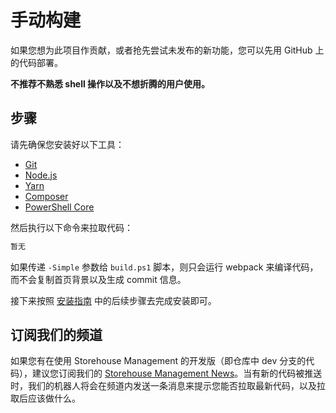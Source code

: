 # 手动构建

如果您想为此项目作贡献，或者抢先尝试未发布的新功能，您可以先用 GitHub 上的代码部署。

**不推荐不熟悉 shell 操作以及不想折腾的用户使用。**

## 步骤

请先确保您安装好以下工具：

- [Git](https://git-scm.org)
- [Node.js](https://nodejs.org)
- [Yarn](https://yarnpkg.com)
- [Composer](https://getcomposer.org)
- [PowerShell Core](https://github.com/PowerShell/PowerShell#get-powershell)

然后执行以下命令来拉取代码：

```bash
暂无

```

如果传递 `-Simple` 参数给 `build.ps1` 脚本，则只会运行 webpack 来编译代码，而不会复制首页背景以及生成 commit 信息。

接下来按照 [安装指南](/zh-cn/install.md) 中的后续步骤去完成安装即可。

## 订阅我们的频道

如果您有在使用 Storehouse Management 的开发版（即仓库中 dev 分支的代码），建议您订阅我们的 [Storehouse Management News](https://t.me/storehouse_management_news)。当有新的代码被推送时，我们的机器人将会在频道内发送一条消息来提示您能否拉取最新代码，以及拉取后应该做什么。
